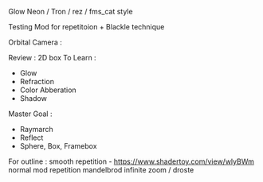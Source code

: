 Glow
Neon / Tron / rez / fms_cat style

Testing Mod for repetitoion + Blackle technique

Orbital Camera :

Review : 2D box
To Learn :

- Glow
- Refraction
- Color Abberation
- Shadow

Master Goal :

- Raymarch
- Reflect
- Sphere, Box, Framebox

For outline : 
smooth repetition - https://www.shadertoy.com/view/wlyBWm
normal mod repetition 
mandelbrod 
infinite zoom / droste
